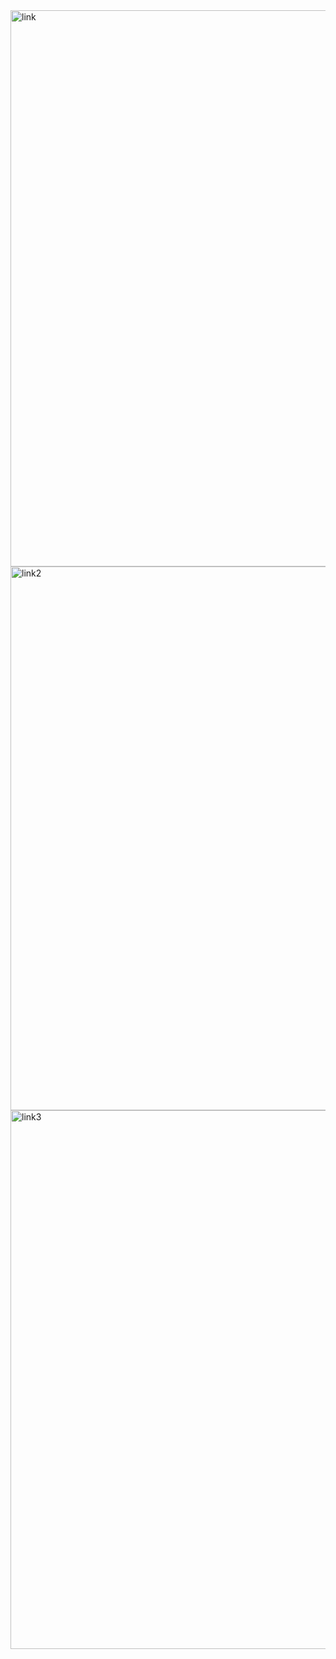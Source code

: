 <img width="890" alt="link" src="https://github.com/user-attachments/assets/fc6687a5-9764-4107-ad70-6825d7be6867">

<img width="870" alt="link2" src="https://github.com/user-attachments/assets/bb9a03eb-80ed-4d68-91cd-92869c8e93cf">

<img width="862" alt="link3" src="https://github.com/user-attachments/assets/a286bff6-4c28-4e45-98f9-46e642c3f872">
